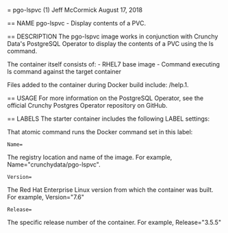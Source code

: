 = pgo-lspvc (1)
Jeff McCormick
August 17, 2018

== NAME
pgo-lspvc - Display contents of a PVC.

== DESCRIPTION
The pgo-lspvc image works in conjunction with Crunchy Data's PostgreSQL Operator to display the contents of a PVC using the ls command.

The container itself consists of:
    - RHEL7 base image
    - Command executing ls command against the target container

Files added to the container during Docker build include: /help.1.

== USAGE
For more information on the PostgreSQL Operator, see the official Crunchy Postgres Operator repository on GitHub.

== LABELS
The starter container includes the following LABEL settings:

That atomic command runs the Docker command set in this label:

`Name=`

The registry location and name of the image. For example, Name="crunchydata/pgo-lspvc".

`Version=`

The Red Hat Enterprise Linux version from which the container was built. For example, Version="7.6"

`Release=`

The specific release number of the container. For example, Release="3.5.5"
